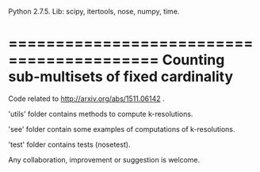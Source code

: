Python 2.7.5. Lib: scipy, itertools, nose, numpy, time.

==========================================
Counting sub-multisets of fixed cardinality
==========================================

Code related to http://arxiv.org/abs/1511.06142 .

'utils' folder contains methods to compute k-resolutions.

'see' folder contain some examples of computations of k-resolutions.

'test' folder contains tests (nosetest).


 Any collaboration, improvement or suggestion is welcome.